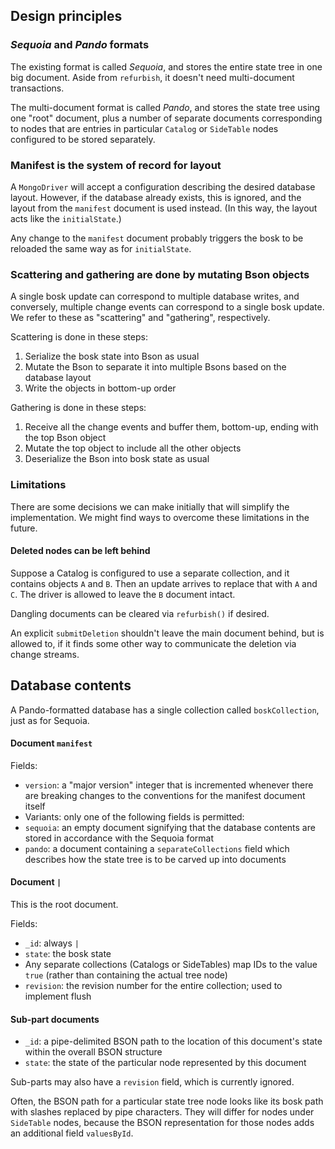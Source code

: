 
## Design principles

### _Sequoia_ and _Pando_ formats

The existing format is called _Sequoia_, and stores the entire state tree in one big document.
Aside from `refurbish`, it doesn't need multi-document transactions.

The multi-document format is called _Pando_, and stores the state tree using one "root" document,
plus a number of separate documents corresponding to nodes that are entries in particular
`Catalog` or `SideTable` nodes configured to be stored separately.

### Manifest is the system of record for layout

A `MongoDriver` will accept a configuration describing the desired database layout.
However, if the database already exists, this is ignored, and the layout from the `manifest` document is used instead.
(In this way, the layout acts like the `initialState`.)

Any change to the `manifest` document probably triggers the bosk to be reloaded
the same way as for `initialState`.

### Scattering and gathering are done by mutating Bson objects

A single bosk update can correspond to multiple database writes,
and conversely, multiple change events can correspond to a single bosk update.
We refer to these as "scattering" and "gathering", respectively.

Scattering is done in these steps:
1. Serialize the bosk state into Bson as usual
2. Mutate the Bson to separate it into multiple Bsons based on the database layout
3. Write the objects in bottom-up order

Gathering is done in these steps:
1. Receive all the change events and buffer them, bottom-up, ending with the top Bson object
2. Mutate the top object to include all the other objects
3. Deserialize the Bson into bosk state as usual

### Limitations

There are some decisions we can make initially that will simplify the implementation.
We might find ways to overcome these limitations in the future.

#### Deleted nodes can be left behind

Suppose a Catalog is configured to use a separate collection, and it contains objects `A` and `B`.
Then an update arrives to replace that with `A` and `C`.
The driver is allowed to leave the `B` document intact.

Dangling documents can be cleared via `refurbish()` if desired.

An explicit `submitDeletion` shouldn't leave the main document behind,
but is allowed to, if it finds some other way to communicate the deletion via change streams.

## Database contents

A Pando-formatted database has a single collection called `boskCollection`, just as for Sequoia.

#### Document `manifest`

Fields:
- `version`: a "major version" integer that is incremented whenever there are breaking changes to
the conventions for the manifest document itself
- Variants: only one of the following fields is permitted:
- `sequoia`: an empty document signifying that the database contents are stored in accordance with the Sequoia format
- `pando`: a document containing a `separateCollections` field which describes how the state tree is to be carved up into documents

#### Document `|`

This is the root document.

Fields:

- `_id`: always `|`
- `state`: the bosk state
- Any separate collections (Catalogs or SideTables) map IDs to the value `true` (rather than containing the actual tree node)
- `revision`: the revision number for the entire collection; used to implement flush

#### Sub-part documents

- `_id`: a pipe-delimited BSON path to the location of this document's state within the overall BSON structure
- `state`: the state of the particular node represented by this document

Sub-parts may also have a `revision` field, which is currently ignored.

Often, the BSON path for a particular state tree node looks like its bosk path with slashes replaced by pipe characters.
They will differ for nodes under `SideTable` nodes,
because the BSON representation for those nodes adds an additional field `valuesById`.
